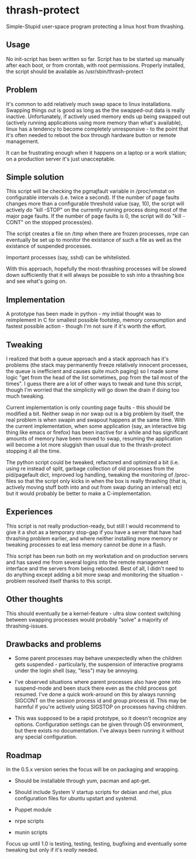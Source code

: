 thrash-protect
=============

Simple-Stupid user-space program protecting a linux host from thrashing.

Usage
-----

No init-script has been written so far.  Script has to be started up
manually after each boot, or from crontab, with root permissions.
Properly installed, the script should be available as
/usr/sbin/thrash-protect

Problem
-------

It's common to add relatively much swap space to linux installations.
Swapping things out is good as long as the the swapped-out data is
really inactive.  Unfortunately, if actively used memory ends up being
swapped out (actively running applications using more memory than
what's available), linux has a tendency to become completely
unresponsive - to the point that it's often needed to reboot the box
through hardware button or remote management.

It can be frustrating enough when it happens on a laptop or a work
station; on a production server it's just unacceptable.

Simple solution
---------------

This script will be checking the pgmajfault variable in /proc/vmstat
on configurable intervals (i.e. twice a second).  If the number of
page faults changes more than a configurable threshold value (say,
10), the script will actively do "kill -STOP" on the currently running
process doing most of the major page faults.  If the number of page
faults is 0, the script will do "kill -CONT" on the stopped process(es).

The script creates a file on /tmp when there are frozen processes,
nrpe can eventually be set up to monitor the existance of such a file
as well as the existance of suspended processes.

Important processes (say, sshd) can be whitelisted.

With this approach, hopefully the most-thrashing processes will be
slowed down sufficiently that it will always be possible to ssh into a
thrashing box and see what's going on.

Implementation
--------------

A prototype has been made in python - my initial thought was to
reimplement in C for smallest possible footstep, memory consumption
and fastest possible action - though I'm not sure if it's worth the
effort.

Tweaking
--------

I realized that both a queue approach and a stack approach has it's
problems (the stack may permanently freeze relatively innocent
processes, the queue is inefficient and causes quite much paging) so I
made some logic "get from the head of the list sometimes, pop from the
tail most of the times".  I guess there are a lot of other ways to
tweak and tune this script, though I'm worried that the simplicity
will go down the drain if doing too much tweaking.

Current implementation is only counting page faults - this should be
modified a bit.  Neither swap in nor swap out is a big problem by
itself, the real problem is when swapin and swapout happens at the
same time.  With the current implementation, when some application
(say, an interactive big thing like emacs or firefox) has been
inactive for a while and has significant amounts of memory have been
moved to swap, resuming the application will become a lot more
sluggish than usual due to the thrash-protect stopping it all the time.

The python script could be tweaked, refactored and optimized a bit
(i.e. using re instead of split, garbage collection of old processes
from the pid/pagefault dict, improved log handling, tweaking the 
monitoring of /proc-files so that the script only kicks in when the 
box is really thrashing (that is, actively moving stuff both into and out 
from swap during an interval) etc) but it would
probably be better to make a C-implementation.

Experiences
-----------

This script is not really production-ready, but still I would
recommend to give it a shot as a temporary stop-gap if you have a
server that have had thrashing problem earlier, and where neither
installing more memory or tweaking processes to eat less memory cannot
be done in a flash.

This script has been run both on my workstation and on production
servers and has saved me from several logins into the remote
management interface and the servers from being rebooted.  Best of
all, I didn't need to do anything except adding a bit more swap and
monitoring the situation - problem resolved itself thanks to this
script.

Other thoughts
--------------

This should eventually be a kernel-feature - ultra slow context 
switching between swapping processes would probably "solve" a majority 
of thrashing-issues.

Drawbacks and problems
----------------------

* Some parent processes may behave unexpectedly when the children gets
  suspended - particularly, the suspension of interactive programs
  under the login shell (say, "less") may be annoying.

* I've observed situations where parent processes also have gone into
  suspend-mode and been stuck there even as the child process got
  resumed.  I've done a quick work-around on this by always running
  SIGCONT on the session process id and group process id.  This may be
  harmful if you're actively using SIGSTOP on processes having
  children.

* This was supposed to be a rapid prototype, so it doesn't recognize
  any options.  Configuration settings can be given through OS
  environment, but there exists no documentation.  I've always been
  running it without any special configuration.

Roadmap
-------

In the 0.5.x version series the focus will be on packaging and
wrapping.

* Should be installable through yum, pacman and apt-get.

* Should include System V startup scripts for debian and rhel, plus
  configuration files for ubuntu upstart and systemd.

* Puppet module

* nrpe scripts

* munin scripts

Focus up until 1.0 is testing, testing, testing, bugfixing and
eventually some tweaking but only if it's _really_ needed.
